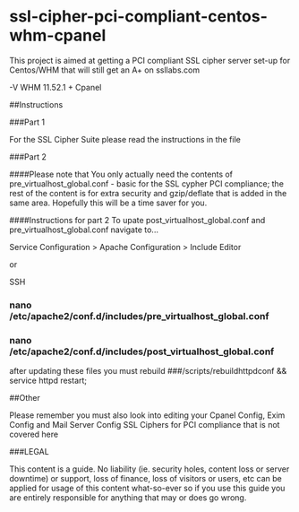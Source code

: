 # ssl-cipher-pci-compliant-centos-whm-cpanel

This project is aimed at getting a PCI compliant SSL cipher server set-up for Centos/WHM that will still get an A+ on ssllabs.com

-V WHM 11.52.1 + Cpanel

##Instructions

###Part 1

For the SSL Cipher Suite please read the instructions in the file



###Part 2

####Please note that
You only actually need the contents of pre_virtualhost_global.conf - basic for the SSL cypher PCI compliance; the rest of the content is for extra security and gzip/deflate that is added in the same area. Hopefully this will be a time saver for you.


####Instructions for part 2
To upate post_virtualhost_global.conf and pre_virtualhost_global.conf navigate to...

Service Configuration > Apache Configuration > Include Editor

or 

SSH 

### nano /etc/apache2/conf.d/includes/pre_virtualhost_global.conf
### nano /etc/apache2/conf.d/includes/post_virtualhost_global.conf

after updating these files you must rebuild
###/scripts/rebuildhttpdconf && service httpd restart;



##Other


Please remember you must also look into editing your Cpanel Config, Exim Config and Mail Server Config SSL Ciphers for PCI compliance that is not covered here


###LEGAL

This content is a guide. No liability (ie. security holes, content loss or server downtime) or support, loss of finance, loss of visitors or users, etc can be applied for usage of this content what-so-ever so if you use this guide you are entirely responsible for anything that may or does go wrong.


